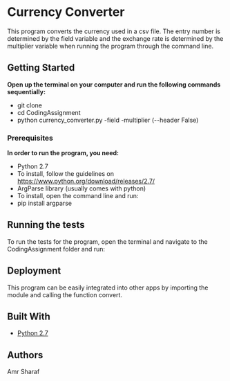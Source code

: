 # Currency Converter

This program converts the currency used in a csv file. The entry number is determined by the field variable
and the exchange rate is determined by the multiplier variable when running the program through the command line.

## Getting Started

**Open up the terminal on your computer and run the following commands sequentially:**
- git clone
- cd CodingAssignment
- python currency_converter.py -field <field number> -multiplier <rate> (--header False)


### Prerequisites

**In order to run the program, you need:**
- Python 2.7 
- To install, follow the guidelines on https://www.python.org/download/releases/2.7/
- ArgParse library (usually comes with python)
- To install, open the command line and run:
- pip install argparse

## Running the tests

To run the tests for the program, open the terminal and navigate to the CodingAssignment folder and run:

## Deployment

This program can be easily integrated into other apps by importing the module and calling the function convert.

## Built With

* [Python 2.7](https://www.python.org/download/releases/2.7)

## Authors

Amr Sharaf
